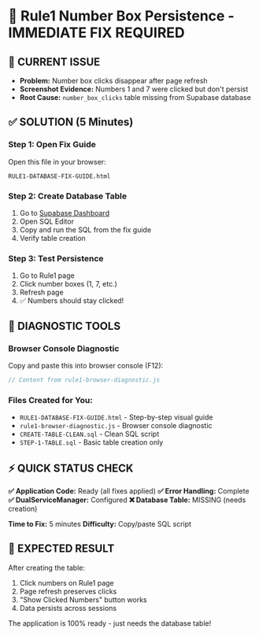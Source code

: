 # 🔧 Rule1 Number Box Persistence - IMMEDIATE FIX REQUIRED

## 🚨 CURRENT ISSUE
- **Problem:** Number box clicks disappear after page refresh
- **Screenshot Evidence:** Numbers 1 and 7 were clicked but don't persist
- **Root Cause:** `number_box_clicks` table missing from Supabase database

## ✅ SOLUTION (5 Minutes)

### Step 1: Open Fix Guide
Open this file in your browser:
```
RULE1-DATABASE-FIX-GUIDE.html
```

### Step 2: Create Database Table
1. Go to [Supabase Dashboard](https://app.supabase.com)
2. Open SQL Editor
3. Copy and run the SQL from the fix guide
4. Verify table creation

### Step 3: Test Persistence
1. Go to Rule1 page
2. Click number boxes (1, 7, etc.)
3. Refresh page
4. ✅ Numbers should stay clicked!

## 🧰 DIAGNOSTIC TOOLS

### Browser Console Diagnostic
Copy and paste this into browser console (F12):
```javascript
// Content from rule1-browser-diagnostic.js
```

### Files Created for You:
- `RULE1-DATABASE-FIX-GUIDE.html` - Step-by-step visual guide
- `rule1-browser-diagnostic.js` - Browser console diagnostic
- `CREATE-TABLE-CLEAN.sql` - Clean SQL script
- `STEP-1-TABLE.sql` - Basic table creation only

## ⚡ QUICK STATUS CHECK

**✅ Application Code:** Ready (all fixes applied)
**✅ Error Handling:** Complete
**✅ DualServiceManager:** Configured
**❌ Database Table:** MISSING (needs creation)

**Time to Fix:** 5 minutes
**Difficulty:** Copy/paste SQL script

## 🎯 EXPECTED RESULT

After creating the table:
1. Click numbers on Rule1 page
2. Page refresh preserves clicks
3. "Show Clicked Numbers" button works
4. Data persists across sessions

The application is 100% ready - just needs the database table!
